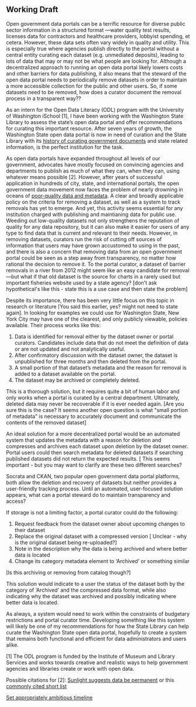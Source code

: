 ## Working Draft




Open government data portals can be a terrific resource for diverse public sector information in a structured format —water quality test results, licenses data for contractors and healthcare providers, lobbyist spending, et cetera. However, these data sets often vary widely in quality and utility. This is especially true where agencies publish directly to the portal without a central entity curating each dataset (e.g. unmediated deposits), leading to lots of data that may or may not be what people are looking for.  Although a decentralized approach to running an open data portal likely lowers costs and other barriers for data publishing, it also means that the steward of the open data portal needs to periodically remove datasets in order to maintain a more accessible collection for the public and other users.  So, if some datasets need to be removed, how does a curator document the removal process in a transparent way??

As an intern for the Open Data Literacy (ODL) program with the University of Washington iSchool [1], I have been working with the Washington State Library to assess the state’s open data portal and offer recommendations for curating this important resource. After seven years of growth, the Washington State open data portal is now in need of curation and the State Library with its [history of curating government documents](https://www.sos.wa.gov/library/history.aspx) and state related information, is the perfect institution for the task.

As open data portals have expanded throughout all levels of our government, advocates have mostly focused on convincing agencies and departments to publish as much of what they can, when they can, using whatever means possible [2].  However, after years of successful application in hundreds of city, state, and international portals,  the open government data movement now faces the problem of nearly drowning in oceans of [poor-quality data and metadata](https://blog.okfn.org/2017/05/31/open-data-quality-the-next-shift-in-open-data/). A clear and broadly applicable policy on the criteria for removing a dataset, as well as a system to track removals has yet to emerge. And yet, this activity seems essential for any institution charged with publishing and maintianing data for public use. Weeding out low-quality datasets not only strengthens the reputation of quality for any data repository, but it can also make it easier for users of any type to find data that is current and relevant to their needs.  However, in removing datasets, curators run the risk of cutting off sources of information that users may have grown accustomed to using in the past, and there is also a concern that removing data from an open government portal could be seen as a step away from transparency, no matter how rational the decision to remove it. To the portal curator, a dataset of barrier removals in a river from 2012 might seem like an easy candidate for removal—but what if that old dataset is the source for charts in a rarely used but important fisheries website used by a state agency? [don't ask hypothetical's like this - state this is a use case and then state the problem]

Despite its importance, there has been very little focus on this topic in research or literature [You said this earlier, yes? might not need to state again]. In looking for examples we could use for Washington State, New York City may have one of the clearest, and only publicly viewable, policies available.  Their process works like this:

1.	Data is identified for removal either by the dataset owner or portal curators.  Candidates include data that do not meet the definition of data or are not updated and not analytically useful.
2.	After confirmatory discussion with the dataset owner, the dataset is unpublished for three months and then deleted from the portal.  
3.	A small portion of that dataset’s metadata and the reason for removal is added to a dataset available on the portal. 
4.  The dataset may be archived or completely deleted. 

This is a thorough solution, but it requires quite a bit of human labor and only works when a portal is curated by a central department.  Ultimately, deleted data may never be recoverable if it is ever needed again. [Are you sure this is the case? It seems another open question is what "small portion of metadata" is necessary to accurately document and communicate the contents of the removed dataset]  

An ideal solution for a more decentralized portal would be an automated system that updates the metadata with a reason for deletion and compresses and archives each dataset upon deletion by the dataset owner.  Portal users could then search metadata for deleted datasets if searching published datasets did not return the expected results. [ This seems important - but you may want to clarify are these two different searches? 

Socrata and CKAN, two popular open government data portal platforms, both allow the deletion and recovery of datasets but neither provides a user-friendly tracking process.  Until an automated, user-focused solution appears, what can a portal steward do to maintain transparency and access?

If storage is not a limiting factor, a portal curator could do the following:
1.	Request feedback from the dataset owner about upcoming changes to their dataset
2.	Replace the original dataset with a compressed version [ Unclear - why is the original dataset being re-uploaded?]
3.	Note in the description why the data is being archived and where better data is located
4.	Change its category metadata element to ‘Archived’ or something similar

[Is this archiving or removing from catalog though?] 

This solution would indicate to a user the status of the dataset both by the category of ‘Archived’ and the compressed data format, while also indicating why the dataset was archived and possibly indicating where better data is located.

As always, a system would need to work within the constraints of budgetary restrictions and portal curator time.  Developing something like this system will likely be one of my recommendations for how the State Library can help curate the Washington State open data portal, hopefully to create a system that remains both functional and efficient for data administrators and users alike.


[1] The ODL program is funded by the Institute of Museum and Library Services and works towards creative and realistic ways to help government agencies and libraries create or work with open data. 


Possible citations for [2]:
[Sunlight suggests data be permanent](https://sunlightfoundation.com/opendataguidelines/#permanent-access) or this [commonly cited short list](https://sunlightfoundation.com/policy/documents/ten-open-data-principles/)

[Set appropriately ambitious timeline](https://opendatapolicyhub.sunlightfoundation.com/guidelines/27-timelines/)

